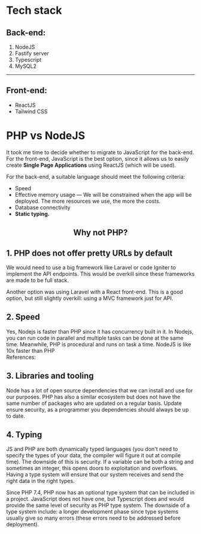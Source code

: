 # Tech stack

## Back-end:

1. NodeJS
2. Fastify server
3. Typescript
4. MySQL2

---

## Front-end:

- ReactJS
- Tailwind CSS

# PHP vs NodeJS

It took me time to decide whether to migrate to JavaScript for the back-end. For the front-end, JavaScript is the best option, since it allows us to easily create **Single Page Applications** using ReactJS (which will be used).

For the back-end, a suitable language should meet the following criteria:

- Speed
- Effective memory usage — We will be constrained when the app will be deployed. The more resources we use, the more the costs.
- Database connectivity
- **Static typing.**

## <div align="center">Why not PHP?</div>

## 1. PHP does not offer pretty URLs by default

We would need to use a big framework like Laravel or code Igniter to implement the API endpoints. This would be overkill since these frameworks are made to be full stack.

Another option was using Laravel with a React front-end. This is a good option, but still slightly overkill: using a MVC framework just for API.

## 2. Speed

Yes, Nodejs is faster than PHP since it has concurrency built in it. In Nodejs, you can run code in parallel and multiple tasks can be done at the same time. Meanwhile, PHP is procedural and runs on task a time. NodeJS is like 10x faster than PHP  
References:

## 3. Libraries and tooling

Node has a lot of open source dependencies that we can install and use for our purposes. PHP has also a similar ecosystem but does not have the same number of packages who are updated on a regular basis. Update ensure security, as a programmer you dependencies should always be up to date.

## 4. Typing

JS and PHP are both dynamically typed languages (you don't need to specify the types of your data, the compiler will figure it out at compile time). The downside of this is security. If a variable can be both a string and sometimes an integer, this opens doors to exploitation and overflows. Having a type system will ensure that our system receives and send the right data in the right types.

Since PHP 7.4, PHP now has an optional type system that can be included in a project. JavaScript does not have one, but Typescript does and would provide the same level of security as PHP type system. The downside of a type system include: a longer development phase since type systems usually give so many errors (these errors need to be addressed before deployment).
